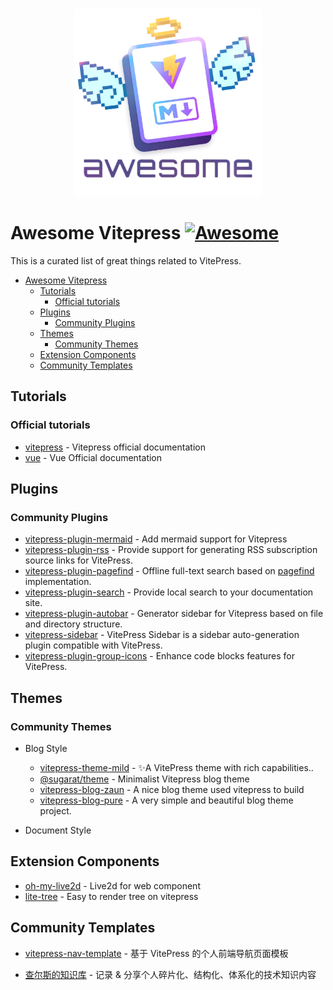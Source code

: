 <p align="center">
  <br>
  <img width="300" src="https://raw.githubusercontent.com/hacxy/hacxy/main/images/Awesome-Vitepress-logo.png" alt="logo of vitepress-awesome">
  <br>
</p>

# Awesome Vitepress [![Awesome](https://cdn.rawgit.com/sindresorhus/awesome/d7305f38d29fed78fa85652e3a63e154dd8e8829/media/badge.svg)](https://github.com/sindresorhus/awesome)

This is a curated list of great things related to VitePress.

- [Awesome Vitepress ](#awesome-vitepress-)
  - [Tutorials](#tutorials)
    - [Official tutorials](#official-tutorials)
  - [Plugins](#plugins)
    - [Community Plugins](#community-plugins)
  - [Themes](#themes)
    - [Community Themes](#community-themes)
  - [Extension Components](#extension-components)
  - [Community Templates](#community-templates)

## Tutorials

### Official tutorials

- [vitepress](https://vitepress.dev/) - Vitepress official documentation
- [vue](https://vuejs.org/) - Vue Official documentation

## Plugins

### Community Plugins

- [vitepress-plugin-mermaid](https://github.com/emersonbottero/vitepress-plugin-mermaid) - Add mermaid support for Vitepress
- [vitepress-plugin-rss](https://github.com/ATQQ/sugar-blog/tree/master/packages/vitepress-plugin-rss) - Provide support for generating RSS subscription source links for VitePress.
- [vitepress-plugin-pagefind](https://github.com/ATQQ/sugar-blog/tree/master/packages/vitepress-plugin-pagefind) - Offline full-text search based on [pagefind](https://github.com/cloudcannon/pagefind) implementation.
- [vitepress-plugin-search](https://github.com/emersonbottero/vitepress-plugin-search) - Provide local search to your documentation site.
- [vitepress-plugin-autobar](https://github.com/luciozhang/vitepress-plugin-autobar) - Generator sidebar for Vitepress based on file and directory structure.
- [vitepress-sidebar](https://github.com/jooy2/vitepress-sidebar) - VitePress Sidebar is a sidebar auto-generation plugin compatible with VitePress.
- [vitepress-plugin-group-icons](https://github.com/yuyinws/vitepress-plugin-group-icons) - Enhance code blocks features for VitePress.

## Themes

### Community Themes

- Blog Style

  - [vitepress-theme-mild](https://github.com/hacxy/vitepress-theme-mild) - ✨A VitePress theme with rich capabilities..
  - [@sugarat/theme](https://github.com/ATQQ/sugar-blog/tree/master/packages/theme) - Minimalist Vitepress blog theme
  - [vitepress-blog-zaun](https://github.com/clark-cui/vitepress-blog-zaun) - A nice blog theme used vitepress to build
  - [vitepress-blog-pure](https://github.com/airene/vitepress-blog-pure) - A very simple and beautiful blog theme project.

- Document Style

## Extension Components

- [oh-my-live2d](https://github.com/oh-my-live2d/oh-my-live2d) - Live2d for web component
- [lite-tree](https://github.com/zhangfisher/lite-tree) - Easy to render tree on vitepress

## Community Templates

- [vitepress-nav-template](https://github.com/maomao1996/vitepress-nav-template) - 基于 VitePress 的个人前端导航页面模板

- [查尔斯的知识库](https://github.com/Charles7c/charles7c.github.io) - 记录 & 分享个人碎片化、结构化、体系化的技术知识内容
